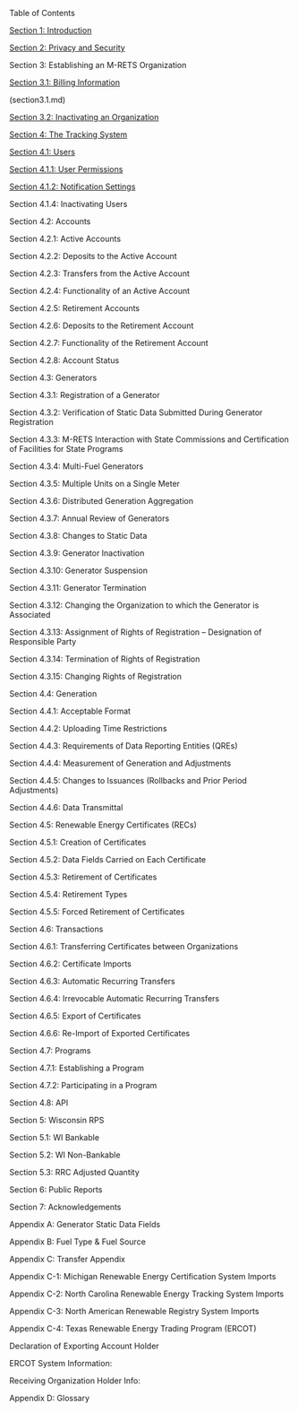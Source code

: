 Table of Contents

[Section 1: Introduction](section1.md)

[Section 2: Privacy and Security](section2.md)

Section 3: Establishing an M-RETS Organization

[Section 3.1: Billing Information](section3.1.md)

(section3.1.md)

[Section 3.2: Inactivating an Organization](section3.2.md)

[Section 4: The Tracking System](section4.md)

[Section 4.1: Users](section4.1.md)

[Section 4.1.1: User Permissions](section4.1.1.md)

[Section 4.1.2: Notification Settings](section4.1.2.md)

Section 4.1.4: Inactivating Users

Section 4.2: Accounts

Section 4.2.1: Active Accounts

Section 4.2.2: Deposits to the Active Account

Section 4.2.3: Transfers from the Active Account

Section 4.2.4: Functionality of an Active Account

Section 4.2.5: Retirement Accounts

Section 4.2.6: Deposits to the Retirement Account

Section 4.2.7: Functionality of the Retirement Account

Section 4.2.8: Account Status

Section 4.3: Generators

Section 4.3.1: Registration of a Generator

Section 4.3.2: Verification of Static Data Submitted During Generator Registration

Section 4.3.3: M-RETS Interaction with State Commissions and Certification of Facilities for State Programs

Section 4.3.4: Multi-Fuel Generators

Section 4.3.5: Multiple Units on a Single Meter

Section 4.3.6: Distributed Generation Aggregation

Section 4.3.7: Annual Review of Generators

Section 4.3.8: Changes to Static Data

Section 4.3.9: Generator Inactivation

Section 4.3.10: Generator Suspension

Section 4.3.11: Generator Termination

Section 4.3.12: Changing the Organization to which the Generator is Associated

Section 4.3.13: Assignment of Rights of Registration – Designation of Responsible Party

Section 4.3.14: Termination of Rights of Registration

Section 4.3.15: Changing Rights of Registration

Section 4.4: Generation

Section 4.4.1: Acceptable Format

Section 4.4.2: Uploading Time Restrictions

Section 4.4.3: Requirements of Data Reporting Entities (QREs)

Section 4.4.4: Measurement of Generation and Adjustments

Section 4.4.5: Changes to Issuances (Rollbacks and Prior Period Adjustments)

Section 4.4.6: Data Transmittal

Section 4.5: Renewable Energy Certificates (RECs)

Section 4.5.1: Creation of Certificates

Section 4.5.2: Data Fields Carried on Each Certificate

Section 4.5.3: Retirement of Certificates

Section 4.5.4: Retirement Types

Section 4.5.5: Forced Retirement of Certificates

Section 4.6: Transactions

Section 4.6.1: Transferring Certificates between Organizations

Section 4.6.2: Certificate Imports

Section 4.6.3: Automatic Recurring Transfers

Section 4.6.4: Irrevocable Automatic Recurring Transfers

Section 4.6.5: Export of Certificates

Section 4.6.6: Re-Import of Exported Certificates

Section 4.7: Programs

Section 4.7.1: Establishing a Program

Section 4.7.2: Participating in a Program

Section 4.8: API

Section 5: Wisconsin RPS

Section 5.1: WI Bankable

Section 5.2: WI Non-Bankable

Section 5.3: RRC Adjusted Quantity

Section 6: Public Reports

Section 7: Acknowledgements

Appendix A: Generator Static Data Fields

Appendix B: Fuel Type &amp; Fuel Source

Appendix C: Transfer Appendix

Appendix C-1: Michigan Renewable Energy Certification System Imports

Appendix C-2: North Carolina Renewable Energy Tracking System Imports

Appendix C-3: North American Renewable Registry System Imports

Appendix C-4: Texas Renewable Energy Trading Program (ERCOT)

Declaration of Exporting Account Holder

ERCOT System Information:

Receiving Organization Holder Info:

Appendix D: Glossary

